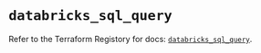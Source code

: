 # `databricks_sql_query`

Refer to the Terraform Registory for docs: [`databricks_sql_query`](https://registry.terraform.io/providers/databricks/databricks/1.23.0/docs/resources/sql_query).
